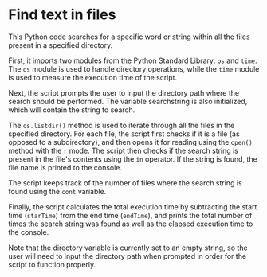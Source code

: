 # Find text in files
This Python code searches for a specific word or string within all the files present in a specified directory.

First, it imports two modules from the Python Standard Library: ```os``` and ```time```. The ```os``` module is used to handle directory operations, while the ```time``` module is used to measure the execution time of the script.

Next, the script prompts the user to input the directory path where the search should be performed. The variable searchstring is also initialized, which will contain the string to search.

The ```os.listdir()``` method is used to iterate through all the files in the specified directory. For each file, the script first checks if it is a file (as opposed to a subdirectory), and then opens it for reading using the ```open()``` method with the ```r``` mode. The script then checks if the search string is present in the file's contents using the ```in``` operator. If the string is found, the file name is printed to the console.

The script keeps track of the number of files where the search string is found using the ```cont``` variable.

Finally, the script calculates the total execution time by subtracting the start time (```starTime```) from the end time (```endTime```), and prints the total number of times the search string was found as well as the elapsed execution time to the console.

Note that the directory variable is currently set to an empty string, so the user will need to input the directory path when prompted in order for the script to function properly.
